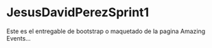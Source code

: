 # JesusDavidPerezSprint1
Este es el entregable de bootstrap o maquetado de la pagina Amazing Events...
